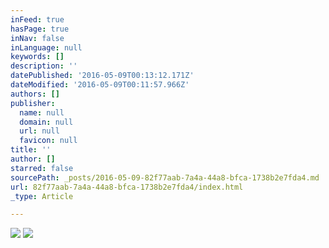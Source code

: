 ```yaml
---
inFeed: true
hasPage: true
inNav: false
inLanguage: null
keywords: []
description: ''
datePublished: '2016-05-09T00:13:12.171Z'
dateModified: '2016-05-09T00:11:57.966Z'
authors: []
publisher:
  name: null
  domain: null
  url: null
  favicon: null
title: ''
author: []
starred: false
sourcePath: _posts/2016-05-09-82f77aab-7a4a-44a8-bfca-1738b2e7fda4.md
url: 82f77aab-7a4a-44a8-bfca-1738b2e7fda4/index.html
_type: Article

---
```

![](https://the-grid-user-content.s3-us-west-2.amazonaws.com/b8a5bd2d-7e3d-4772-95a8-a5ce2d1ae36d.jpg)
![](https://the-grid-user-content.s3-us-west-2.amazonaws.com/a1296de8-0369-4aaa-9d07-128b3eb140b0.jpg)